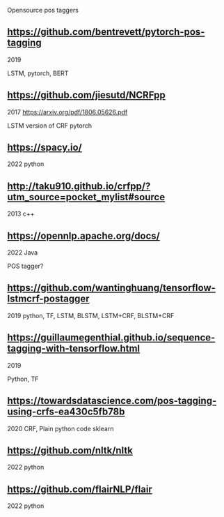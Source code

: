 
Opensource pos taggers
## https://github.com/bentrevett/pytorch-pos-tagging
2019

LSTM, pytorch, BERT

## https://github.com/jiesutd/NCRFpp
2017
https://arxiv.org/pdf/1806.05626.pdf

LSTM version of CRF
pytorch

## https://spacy.io/
2022
python

## http://taku910.github.io/crfpp/?utm_source=pocket_mylist#source
2013
c++

## https://opennlp.apache.org/docs/
2022 
Java

POS tagger? 

## https://github.com/wantinghuang/tensorflow-lstmcrf-postagger
2019
python, TF, LSTM, BLSTM, LSTM+CRF, BLSTM+CRF


## https://guillaumegenthial.github.io/sequence-tagging-with-tensorflow.html
2019

Python, TF

## https://towardsdatascience.com/pos-tagging-using-crfs-ea430c5fb78b
2020
CRF, Plain python code sklearn

## https://github.com/nltk/nltk
2022
python 

## https://github.com/flairNLP/flair
2022
python


